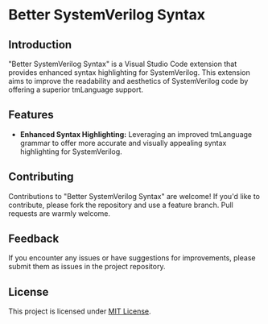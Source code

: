 # Better SystemVerilog Syntax

## Introduction

"Better SystemVerilog Syntax" is a Visual Studio Code extension that provides enhanced syntax highlighting for SystemVerilog. This extension aims to improve the readability and aesthetics of SystemVerilog code by offering a superior tmLanguage support.

## Features

- **Enhanced Syntax Highlighting:** Leveraging an improved tmLanguage grammar to offer more accurate and visually appealing syntax highlighting for SystemVerilog.

## Contributing

Contributions to "Better SystemVerilog Syntax" are welcome! If you'd like to contribute, please fork the repository and use a feature branch. Pull requests are warmly welcome.

## Feedback

If you encounter any issues or have suggestions for improvements, please submit them as issues in the project repository.

## License

This project is licensed under [MIT License](LICENSE.md).
